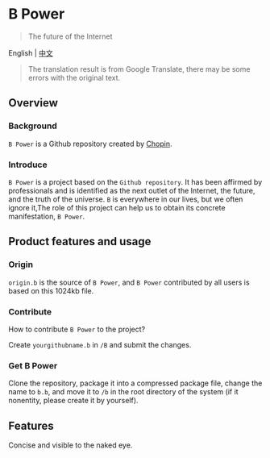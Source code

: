 # B Power

>The future of the Internet

English | [中文](https://github.com/xiaochopin/B-Power/blob/main/README_zh.md)

>The translation result is from Google Translate, there may be some errors with the original text.

## Overview

### Background

`B Power` is a Github repository created by [Chopin](https://github.com/xiaochopin/).

### Introduce

`B Power` is a project based on the `Github repository`. It has been affirmed by professionals and is identified as the next outlet of the Internet, the future, and the truth of the universe. `B` is everywhere in our lives, but we often ignore it,The role of this project can help us to obtain its concrete manifestation, `B Power`.

## Product features and usage

### Origin

`origin.b` is the source of `B Power`, and `B Power` contributed by all users is based on this 1024kb file.

### Contribute

How to contribute `B Power` to the project?

Create `yourgithubname.b` in `/B` and submit the changes.

### Get B Power

Clone the repository, package it into a compressed package file, change the name to `b.b`, and move it to `/b` in the root directory of the system (if it nonentity, please create it by yourself).

## Features

Concise and visible to the naked eye.
